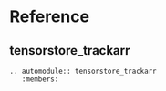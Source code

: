 # Reference

## tensorstore_trackarr

```{eval-rst}
.. automodule:: tensorstore_trackarr
   :members:
```
